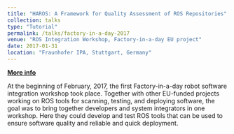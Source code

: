 ```yaml
---
title: "HAROS: A Framework for Quality Assessment of ROS Repositories"
collection: talks
type: "Tutorial"
permalink: /talks/factory-in-a-day-2017
venue: "ROS Integration Workshop, Factory-in-a-day EU project"
date: 2017-01-31
location: "Fraunhofer IPA, Stuttgart, Germany"
---
```


[**More info**](http://www.factory-in-a-day.eu/integration-workshop/)

At the beginning of February, 2017, the first Factory-in-a-day robot software integration workshop took place.
Together with other EU-funded projects working on ROS tools for scanning, testing, and deploying software, the goal was to bring together developers and system integrators in one workshop.
Here they could develop and test ROS tools that can be used to ensure software quality and reliable and quick deployment.
